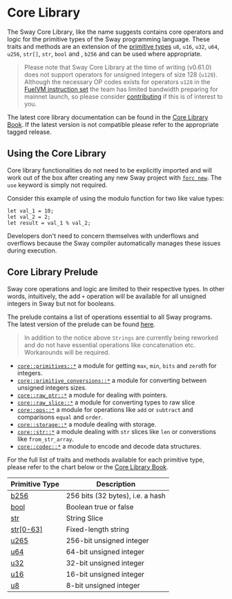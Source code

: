 # Core Library

The Sway Core Library, like the name suggests contains core operators and logic for the primitive types of the Sway programming language. These traits and methods are an extension of the [primitive types](https://docs.fuel.network/docs/sway/basics/built_in_types/#primitive-types) `u8`, `u16`, `u32`, `u64`, `u256`, `str[]`, `str`, `bool` and , `b256` and can be used where appropriate.

> Please note that Sway Core Library at the time of writing (v0.61.0) does not support operators for unsigned integers of size 128 (`u128`). Although the necessary OP codes exists for operators `u128` in the [FuelVM instruction set](https://docs.fuel.network/docs/specs/fuel-vm/instruction-set/) the team has limited bandwidth preparing for mainnet launch, so please consider [contributing](https://docs.fuel.network/docs/sway/reference/contributing_to_sway/) if this is of interest to you.

The latest core library documentation can be found in the [Core Library Book](https://fuellabs.github.io/sway/master/core/). If the latest version is not compatible please refer to the appropriate tagged release.

## Using the Core Library

Core library functionalities do not need to be explicitly imported and will work out of the box after creating any new Sway project with [`forc new`](../forc/commands/forc_new.md). The `use` keyword is simply not required.

Consider this example of using the modulo function for two like value types:

```sway
let val_1 = 10;
let val_2 = 2;
let result = val_1 % val_2;
```

Developers don't need to concern themselves with underflows and overflows because the Sway compiler automatically manages these issues during execution.

## Core Library Prelude

Sway core operations and logic are limited to their respective types. In other words, intuitively, the add `+` operation will be available for all unsigned integers in Sway but not for booleans.

The prelude contains a list of operations essential to all Sway programs. The latest version of the prelude can be found [here](https://github.com/FuelLabs/sway/blob/master/sway-lib-core/src/prelude.sw).

> In addition to the notice above `Strings` are currently being reworked and do not have essential operations like concatenation etc. Workarounds will be required.

- [`core::primitives::*`](https://github.com/FuelLabs/sway/blob/master/sway-lib-core/src/primitives.sw) a module for getting `max`, `min`, `bits` and `zero`th for integers.
- [`core::primitive_conversions::*`](https://github.com/FuelLabs/sway/blob/master/sway-lib-core/src/primitive_conversions.sw) a module for converting between unsigned integers sizes.
- [`core::raw_ptr::*`](https://github.com/FuelLabs/sway/blob/master/sway-lib-core/src/raw_ptr.sw) a module for dealing with pointers.
- [`core::raw_slice::*`](https://github.com/FuelLabs/sway/blob/master/sway-lib-core/src/raw_slice.sw) a module for converting types to raw slice
- [`core::ops::*`](https://github.com/FuelLabs/sway/blob/master/sway-lib-core/src/ops.sw) a module for operations like `add` or `subtract` and comparisons `equal` and `order`.
- [`core::storage::*`](https://github.com/FuelLabs/sway/blob/master/sway-lib-core/src/storage.sw) a module dealing with storage.
- [`core::str::*`](https://github.com/FuelLabs/sway/blob/master/sway-lib-core/src/str.sw) a module dealing with `str` slices like `len` or converstions like `from_str_array`.
- [`core::codec::*`](https://github.com/FuelLabs/sway/blob/master/sway-lib-core/src/codec.sw) a module to encode and decode data structures.

For the full list of traits and methods available for each primitive type, please refer to the chart below or the [Core Library Book](https://fuellabs.github.io/sway/master/core/index.html).

| Primitive Type                                                                 | Description                      |
| ------------------------------------------------------------------------------ | -------------------------------- |
| [b256](https://fuellabs.github.io/sway/master/core/primitive.b256.html)        | 256 bits (32 bytes), i.e. a hash |
| [bool](https://fuellabs.github.io/sway/master/core/primitive.bool.html)        | Boolean true or false            |
| [str](https://fuellabs.github.io/sway/master/core/primitive.str.html)          | String Slice                     |
| [str[0-63]](https://fuellabs.github.io/sway/master/core/primitive.str[0].html) | Fixed-length string              |
| [u265](https://fuellabs.github.io/sway/master/core/primitive.u256.html)        | 256-bit unsigned integer         |
| [u64](https://fuellabs.github.io/sway/master/core/primitive.u64.html)          | 64-bit unsigned integer          |
| [u32](https://fuellabs.github.io/sway/master/core/primitive.u32.html)          | 32-bit unsigned integer          |
| [u16](https://fuellabs.github.io/sway/master/core/primitive.u16.html)          | 16-bit unsigned integer          |
| [u8](https://fuellabs.github.io/sway/master/core/primitive.u8.html)            | 8-bit unsigned integer           |
